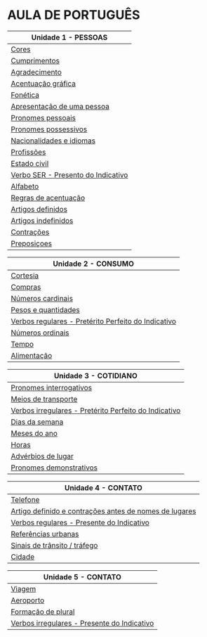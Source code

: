 # AULA DE PORTUGUÊS

| Unidade 1 - PESSOAS |
| -- |
| [Cores](doc/u1-cores.md) |
| [Cumprimentos](doc/u1-cumprimentos.md) |
| [Agradecimento](doc/u1-agradecimento.md) |
| [Acentuação gráfica](doc/u1-acentuaçao-grafica.md) |
| [Fonética](doc/u1-fonetica.md) |
| [Apresentação de uma pessoa](doc/u1-apresentaçao-pessoa.md) |
| [Pronomes pessoais](doc/u1-pronomes-pessoais.md) |
| [Pronomes possessivos](doc/u1-pronomes-possessivos.md) |
| [Nacionalidades e idiomas](doc/u1-nacionalidades-idiomas.md) |
| [Profissões](doc/u1-profissoes.md) |
| [Estado civil](doc/u1-estado-civil.md) |
| [Verbo SER - Presento do Indicativo](doc/u1-verbo-ser.md) |
| [Alfabeto](doc/u1-alfabeto.md) |
| [Regras de acentuação](doc/u1-regras-acentuaçao.md) |
| [Artigos definidos](doc/u1-artigos-definidos.md) |
| [Artigos indefinidos](doc/u1-artigos-indefinidos.md) |
| [Contrações](doc/u1-contraçoes.md) |
| [Preposiçoes](doc/u1-preposiçoes.md) |

| Unidade 2 - CONSUMO |
| -- |
| [Cortesia](doc/u2-cortesia.md) |
| [Compras](doc/u2-compras.md) |
| [Números cardinais](doc/u2-numeros-cardinais.md) |
| [Pesos e quantidades](doc/u2-pesos-quantidades.md) |
| [Verbos regulares - Pretérito Perfeito do Indicativo](doc/u2-verbos-regulares-preterito-perfeito-indicativo.md) |
| [Números ordinais](doc/u2-numeros-ordinais.md) |
| [Tempo](doc/u2-tempo.md) |
| [Alimentação](doc/u2-alimentaçao.md) |

| Unidade 3 - COTIDIANO |
| -- |
| [Pronomes interrogativos](doc/u3-pronomes-interrogativos.md) |
| [Meios de transporte](doc/u3-meios-transporte.md) |
| [Verbos irregulares - Pretérito Perfeito do Indicativo](doc/u3-verbos-irregulares-preterito-perfeito-indicativo.md) |
| [Dias da semana](doc/u3-dias-da-semana.md) |
| [Meses do ano](doc/u3-meses-do-ano.md) |
| [Horas](doc/u3-horas.md) |
| [Advérbios de lugar](doc/u3-adverbios-lugar.md) |
| [Pronomes demonstrativos](doc/u3-pronomes-demonstrativos.md) |

| Unidade 4 - CONTATO |
| -- |
| [Telefone](doc/u4-telefone.md) |
| [Artigo definido e contrações antes de nomes de lugares](doc/u4-nomes-lugares.md) |
| [Verbos regulares - Presente do Indicativo](doc/u4-verbos-regulares-presente-indicativo.md) |
| [Referências urbanas](doc/u4-referencias-urbanas.md) |
| [Sinais de trânsito / tráfego](doc/u4-sinais-transito.md) |
| [Cidade](doc/u4-cidade.md) |

| Unidade 5 - CONTATO |
| -- |
| [Viagem](doc/u5-viagem.md) |
| [Aeroporto](doc/u5-aeroporto.md) |
| [Formação de plural](doc/u5-formaçao-plural.md) |
| [Verbos irregulares - Presente do Indicativo](doc/u5-verbos-irregulares-presente-indicativo.md) |

